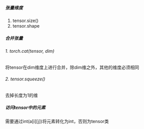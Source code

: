 ##### 张量维度

1. tensor.size()
2. tensor.shape

##### 合并张量

###### 1. torch.cat(tensor, dim)

将tensor在dim维度上进行合并，除dim维之外，其他的维度必须相同

###### 2. tensor.squeeze()

去掉长度为1的维

##### 访问tensor中的元素

需要通过int(a\[i][j])将元素转化为int，否则为tensor类
